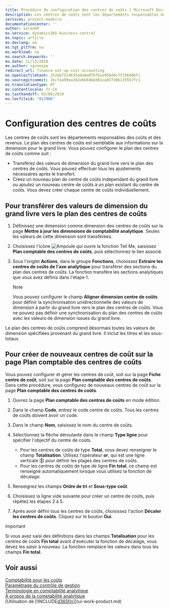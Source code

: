 ```yaml
---
title: Procédure de configuration des centres de coûts | Microsoft Docs
description: Les centres de coûts sont les départements responsables des coûts et des revenus. Le plan des centres de coûts est semblable aux informations sur la dimension pour le grand livre.
services: project-madeira
documentationcenter: ''
author: SorenGP
ms.service: dynamics365-business-central
ms.topic: article
ms.devlang: na
ms.tgt_pltfrm: na
ms.workload: na
ms.search.keywords: ''
ms.date: 11/13/2018
ms.author: sgroespe
redirect_url: finance-set-up-cost-accounting
ms.openlocfilehash: 252ebf514635ada8e07bfb1e950d0cff156d0bfc
ms.sourcegitcommit: 1bcfaa99ea302e6b84b8361ca02730b135557fc1
ms.translationtype: HT
ms.contentlocale: fr-CA
ms.lasthandoff: 03/08/2019
ms.locfileid: "812986"
---
```

# <a name="set-up-cost-centers"></a>Configuration des centres de coûts
Les centres de coûts sont les départements responsables des coûts et des revenus. Le plan des centres de coûts est semblable aux informations sur la dimension pour le grand livre. Vous pouvez configurer le plan des centres de coûts comme suit :  

-   Transférez des valeurs de dimension du grand livre vers le plan des centres de coûts. Vous pouvez effectuer tous les ajustements nécessaires après le transfert.  
-   Créez un nouveau plan de centre de coûts indépendant du grand livre ou ajoutez un nouveau centre de coûts à un plan existant du centre de coûts. Vous devez créer chaque centre de coûts individuellement.  

## <a name="to-transfer-dimension-values-in-the-general-ledger-to-the-chart-of-cost-centers"></a>Pour transférer des valeurs de dimension du grand livre vers le plan des centres de coûts  
1.  Définissez une dimension comme dimension des centres de coûts sur la page **Mettre à jour les dimensions de comptabilité analytique**. Seules les valeurs de cette dimension sont transférées.  
2.  Choisissez l'icône ![Ampoule qui ouvre la fonction Tell Me](media/ui-search/search_small.png "Dites-moi ce que vous voulez faire"), saisissez **Plan comptable des centres de coûts**, puis sélectionnez le lien associé.  
3.  Sous l'onglet **Actions**, dans le groupe **Fonctions**, choisissez **Extraire les centres de coûts de l'axe analytique** pour transférer des sections du plan des centres de coûts. La fonction transfère les sections analytiques que vous avez définis dans l'étape 1.  

    > [!NOTE]  
    >  Vous pouvez configurer le champ **Aligner dimension centre de coûts** pour définir la synchronisation unidirectionnelle des valeurs de dimension à partir du grand livre vers le plan des centres de coûts. Vous ne pouvez pas définir une synchronisation du plan des centres de coûts avec les valeurs de dimension issues du grand livre.  

Le plan des centres de coûts comprend désormais toutes les valeurs de dimension spécifiées provenant du grand livre. Il inclut les titres et les sous-totaux.  

## <a name="to-create-new-cost-centers-in-the-chart-of-cost-centers-page"></a>Pour créer de nouveaux centres de coût sur la page Plan comptable des centres de coûts  
Vous pouvez configurer et gérer les centres de coût, soit sur la page **Fiche centre de coût**, soit sur la page **Plan comptable des centres de coûts**. Dans cette procédure, vous configurez de nouveaux centres de coût sur la page **Plan comptable des centres de coûts**.  

1. Ouvrez la page **Plan comptable des centres de coûts** en mode édition.  
2. Dans le champ **Code**, entrez le code centre de coûts. Tous les centres de coûts doivent avoir un code.  
3. Dans le champ **Nom**, saisissez le nom du centre de coûts.  
4. Sélectionnez la flèche déroulante dans le champ **Type ligne** pour spécifier l'objectif du centre de coûts.  

    - Pour les centres de coûts de type **Total**, vous devez renseigner le champ **Totalisation**. Utilisez l'opérateur **or**, qui est une ligne verticale (**&#124;**) pour définir les plages des centres de coûts.  
    - Pour les centres de coûts de type de ligne **Fin total**, ce champ est renseigné automatiquement lorsque vous utilisez la fonction de décalage.  
5.  Renseignez les champs **Ordre de tri** et **Sous\-type coût**.  
6.  Choisissez la ligne vide suivante pour créer un centre de coûts, puis répétez les étapes 2 à 5.  
7.  Après avoir défini tous les centres de coûts, choisissez l'action **Décaler les centres de coûts**. Cliquez sur le bouton **Oui**.  

> [!IMPORTANT]  
>  Si vous avez saisi des définitions dans les champs **Totalisation** pour les centres de coûts **Fin total** avant d'exécuter la fonction de décalage, vous devez les saisir à nouveau. La fonction remplace les valeurs dans tous les champs **Fin total**.  

## <a name="see-also"></a>Voir aussi  
[Comptabilité pour les coûts](finance-manage-cost-accounting.md)  
[Paramétrage du contrôle de gestion](finance-set-up-cost-accounting.md)   
[Terminologie en comptabilité analytique](finance-terminology-in-cost-accounting.md)   
[À propos de la comptabilité analytique](finance-about-cost-accounting.md)  
[Utilisation de [!INCLUDE[d365fin](includes/d365fin_md.md)]](ui-work-product.md)

